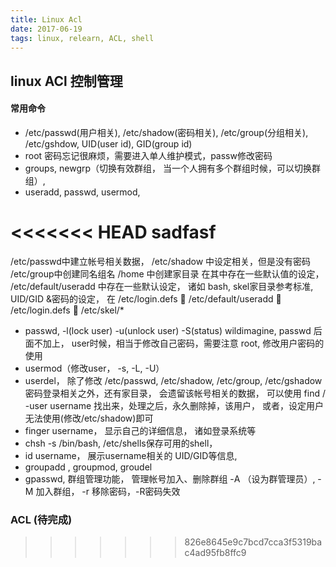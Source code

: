 ```yaml
---
title: Linux Acl
date: 2017-06-19
tags: linux, relearn, ACL, shell
---
```


linux ACl 控制管理
--------

#### 常用命令
  * /etc/passwd(用户相关), /etc/shadow(密码相关), /etc/group(分组相关), /etc/gshdow, UID(user id), GID(group id)
  * root 密码忘记很麻烦，需要进入单人维护模式，passw修改密码
  * groups, newgrp（切换有效群组， 当一个人拥有多个群组时候，可以切换群组）,
  * useradd, passwd, usermod,

<<<<<<< HEAD
sadfasf
=======
  >
  /etc/passwd中建立帐号相关数据，
  /etc/shadow 中设定相关，但是没有密码
  /etc/group中创建同名组名
  /home 中创建家目录
    在其中存在一些默认值的设定， /etc/default/useradd 中存在一些默认设定， 诸如 bash, skel家目录参考标准,  UID/GID &密码的设定， 在 /etc/login.defs
  􏰀 /etc/default/useradd 􏰀
   /etc/login.defs
  􏰀 /etc/skel/*

  * passwd, -l(lock user) -u(unlock user) -S(status) wildimagine, passwd 后面不加上， user时候，相当于修改自己密码，需要注意 root, 修改用户密码的使用
  * usermod（修改user， -s, -L, -U）
  * userdel， 除了修改 /etc/passwd, /etc/shadow, /etc/group, /etc/gshadow 密码登录相关之外，还有家目录， 会遗留该帐号相关的数据， 可以使用 find / -user username 找出来，处理之后，永久删除掉，该用户， 或者，设定用户无法使用(修改/etc/shadow)即可  * finger username， 显示自己的详细信息， 诸如登录系统等  * chsh -s /bin/bash, /etc/shells保存可用的shell，  * id username， 展示username相关的 UID/GID等信息,  * groupadd , groupmod, groudel  * gpasswd, 群组管理功能， 管理帐号加入、删除群组 -A （设为群管理员）, -M 加入群组， -r 移除密码，-R密码失效###  ACL (待完成)
>>>>>>> 826e8645e9c7bcd7cca3f5319bac4ad95fb8ffc9
